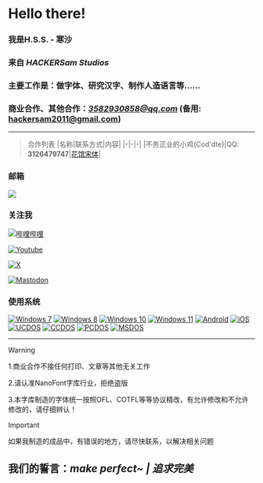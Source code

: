 # Hello there!

<h3>我是<b>H.S.S. - 寒沙</b><h3>

### 来自 *HACKERSam Studios*

### 主要工作是：做字体、研究汉字、制作人造语言等……

### 商业合作、其他合作：*3582930858@qq.com* (备用: hackersam2011@gmail.com)
--------
> 合作列表
> |名称|联系方式|内容|
> |-|-|-|
> |不务正业的小鸡(Cod'dte)|QQ: **3126479747**|[花馆宋体](https://github.com/buwuzhengyedexiaoji/huaguansongti)|


### 邮箱
[![](https://img.shields.io/badge/3582930858-%40qq.com-royalblue?style=flat-square&logoColor=f25060)](mailto:3582930858@qq.com)

### 关注我

[![哔哩哔哩](https://img.shields.io/badge/NANOFONT%20HSS-00a1d6?style=flat-square&logo=Bilibili&logoColor=ffffff)](https://space.bilibili.com/1914355599)

[![Youtube](https://img.shields.io/badge/F_HSS-ff0000?style=flat-square&logo=Youtube&logoColor=ffffff)](https://www.youtube.com/@F_HSS)

[![X](https://img.shields.io/badge/HSS_HACKERSam-000000?style=flat-square&logo=X&logoColor=ffffff)](https://x.com/HSS_HACKERSam)

[![Mastodon](https://img.shields.io/badge/NANOFONT_HSS-4B0082?style=flat-square&logo=Mastodon&logoColor=ffffff)](https://mastodon.social/@nanofont_hss)

### 使用系统

[![Windows 7](https://img.shields.io/badge/Windows%207-00adef?style=flat-square&logo=windows&logoColor=ffffff)](#)
[![Windows 8](https://img.shields.io/badge/Windows%208-00adef?style=flat-square&logo=windows&logoColor=ffffff)](#)
[![Windows 10](https://img.shields.io/badge/Windows%2010-00adef?style=flat-square&logo=windows&logoColor=ffffff)](#)
[![Windows 11](https://img.shields.io/badge/Windows%2011-00adef?style=flat-square&logo=windows&logoColor=ffffff)](#)
[![Android](https://img.shields.io/badge/Android-3DDC84?style=flat-square&logo=Android&logoColor=FFFFFF)](#)
[![iOS](https://img.shields.io/badge/iOS-8A2BE2)](#)
[![UCDOS](https://img.shields.io/badge/UCDOS-FF0000)](#)
[![CCDOS](https://img.shields.io/badge/CCDOS-FF0000)](#)
[![PCDOS](https://img.shields.io/badge/PCDOS-FF0000)](#)
[![MSDOS](https://img.shields.io/badge/MSDOS-FF0000)](#)


--------
> [!WARNING]
>
> 1.商业合作不接任何打印、文章等其他无关工作
>
> 2.请认准NanoFont字库行业，拒绝盗版
>
> 3.本字库制造的字体统一按照OFL、COTFL等等协议精改，有允许修改和不允许修改的，请仔细辨认！

> [!IMPORTANT]
>
> 如果我制造的成品中，有错误的地方，请尽快联系，以解决相关问题

<!--
更新于2024/11/3

还有
你来这里看源码干什么
Get out of here
-->


## 我们的誓言：*make perfect~ | 追求完美*
